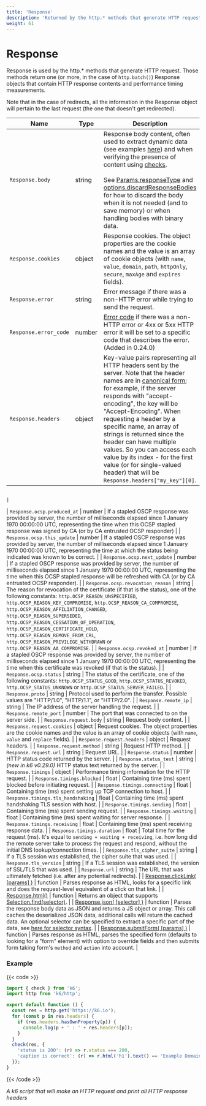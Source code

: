 ```yaml
---
title: 'Response'
description: 'Returned by the http.* methods that generate HTTP requests.'
weight: 61
---
```


# Response

Response is used by the http.\* methods that generate HTTP request. Those methods return one (or more, in the case of `http.batch()`) Response objects that contain HTTP response contents and performance timing measurements.

Note that in the case of redirects, all the information in the Response object will pertain to the last request (the one that doesn't get redirected).

| Name                                                                                                                            | Type     | Description                                                                                                                                                                                                                                                                                                                                                                                                                                                                                                                                                                                                                            |
| ------------------------------------------------------------------------------------------------------------------------------- | -------- | -------------------------------------------------------------------------------------------------------------------------------------------------------------------------------------------------------------------------------------------------------------------------------------------------------------------------------------------------------------------------------------------------------------------------------------------------------------------------------------------------------------------------------------------------------------------------------------------------------------------------------------- |
| `Response.body`                                                                                                                 | string   | Response body content, often used to extract dynamic data (see examples [here](https://grafana.com/docs/k6/<K6_VERSION>/examples/correlation-and-dynamic-data)) and when verifying the presence of content using [checks](https://grafana.com/docs/k6/<K6_VERSION>/javascript-api/k6/check).<br /><br />See [Params.responseType](https://grafana.com/docs/k6/<K6_VERSION>/javascript-api/k6-http/params) and [options.discardResponseBodies](https://grafana.com/docs/k6/<K6_VERSION>/using-k6/k6-options/reference) for how to discard the body when it is not needed (and to save memory) or when handling bodies with binary data. |
| `Response.cookies`                                                                                                              | object   | Response cookies. The object properties are the cookie names and the value is an array of cookie objects (with `name`, `value`, `domain`, `path`, `httpOnly`, `secure`, `maxAge` and `expires` fields).                                                                                                                                                                                                                                                                                                                                                                                                                                |
| `Response.error`                                                                                                                | string   | Error message if there was a non-HTTP error while trying to send the request.                                                                                                                                                                                                                                                                                                                                                                                                                                                                                                                                                          |
| `Response.error_code`                                                                                                           | number   | [Error code](https://grafana.com/docs/k6/<K6_VERSION>/javascript-api/error-codes) if there was a non-HTTP error or 4xx or 5xx HTTP error it will be set to a specific code that describes the error. (Added in 0.24.0)                                                                                                                                                                                                                                                                                                                                                                                                                 |
| `Response.headers`                                                                                                              | object   | Key-value pairs representing all HTTP headers sent by the server. Note that the header names are in [canonical form](https://pkg.go.dev/net/http#CanonicalHeaderKey); for example, if the server responds with "accept-encoding", the key will be "Accept-Encoding". When requesting a header by a specific name, an array of strings is returned since the header can have multiple values. So you can access each value by its index - for the first value (or for single-valued header) that will be `Response.headers["my_key"][0]`.          

                                                                                                                                                                                |
| `Response.ocsp.produced_at`                                                                                                     | number   | If a stapled OSCP response was provided by server, the number of milliseconds elapsed since 1 January 1970 00:00:00 UTC, representing the time when this OCSP stapled response was signed by CA (or by CA entrusted OCSP responder)                                                                                                                                                                                                                                                                                                                                                                                                    |
| `Response.ocsp.this_update`                                                                                                     | number   | If a stapled OSCP response was provided by server, the number of milliseconds elapsed since 1 January 1970 00:00:00 UTC, representing the time at which the status being indicated was known to be correct.                                                                                                                                                                                                                                                                                                                                                                                                                            |
| `Response.ocsp.next_update`                                                                                                     | number   | If a stapled OSCP response was provided by server, the number of milliseconds elapsed since 1 January 1970 00:00:00 UTC, representing the time when this OCSP stapled response will be refreshed with CA (or by CA entrusted OCSP responder).                                                                                                                                                                                                                                                                                                                                                                                          |
| `Response.ocsp.revocation_reason`                                                                                               | string   | The reason for revocation of the certificate (if that is the status), one of the following constants: `http.OCSP_REASON_UNSPECIFIED`, `http.OCSP_REASON_KEY_COMPROMISE`, `http.OCSP_REASON_CA_COMPROMISE`, <br />`http.OCSP_REASON_AFFILIATION_CHANGED`, <br />`http.OCSP_REASON_SUPERSEDED`, <br />`http.OCSP_REASON_CESSATION_OF_OPERATION`, <br />`http.OCSP_REASON_CERTIFICATE_HOLD`, <br />`http.OCSP_REASON_REMOVE_FROM_CRL`, <br />`http.OCSP_REASON_PRIVILEGE_WITHDRAWN` or <br />`http.OCSP_REASON_AA_COMPROMISE`.                                                                                                            |
| `Response.ocsp.revoked_at`                                                                                                      | number   | If a stapled OSCP response was provided by server, the number of milliseconds elapsed since 1 January 1970 00:00:00 UTC, representing the time when this certificate was revoked (if that is the status).                                                                                                                                                                                                                                                                                                                                                                                                                              |
| `Response.ocsp.status`                                                                                                          | string   | The status of the certificate, one of the following constants: `http.OCSP_STATUS_GOOD`, `http.OCSP_STATUS_REVOKED`, `http.OCSP_STATUS_UNKNOWN` or `http.OCSP_STATUS_SERVER_FAILED`.                                                                                                                                                                                                                                                                                                                                                                                                                                                    |
| `Response.proto`                                                                                                                | string   | Protocol used to perform the transfer. Possible values are "HTTP/1.0", "HTTP/1.1", or "HTTP/2.0".                                                                                                                                                                                                                                                                                                                                                                                                                                                                                                                                      |
| `Response.remote_ip`                                                                                                            | string   | The IP address of the server handling the request.                                                                                                                                                                                                                                                                                                                                                                                                                                                                                                                                                                                     |
| `Response.remote_port`                                                                                                          | number   | The port that was connected to on the server side.                                                                                                                                                                                                                                                                                                                                                                                                                                                                                                                                                                                     |
| `Response.request.body`                                                                                                         | string   | Request body content.                                                                                                                                                                                                                                                                                                                                                                                                                                                                                                                                                                                                                  |
| `Response.request.cookies`                                                                                                      | object   | Request cookies. The object properties are the cookie names and the value is an array of cookie objects (with `name`, `value` and `replace` fields).                                                                                                                                                                                                                                                                                                                                                                                                                                                                                   |
| `Response.request.headers`                                                                                                      | object   | Request headers.                                                                                                                                                                                                                                                                                                                                                                                                                                                                                                                                                                                                                       |
| `Response.request.method`                                                                                                       | string   | Request HTTP method.                                                                                                                                                                                                                                                                                                                                                                                                                                                                                                                                                                                                                   |
| `Response.request.url`                                                                                                          | string   | Request URL.                                                                                                                                                                                                                                                                                                                                                                                                                                                                                                                                                                                                                           |
| `Response.status`                                                                                                               | number   | HTTP status code returned by the server.                                                                                                                                                                                                                                                                                                                                                                                                                                                                                                                                                                                               |
| `Response.status_text`                                                                                                          | string   | _(new in k6 v0.29.0)_ HTTP status text returned by the server.                                                                                                                                                                                                                                                                                                                                                                                                                                                                                                                                                                         |
| `Response.timings`                                                                                                              | object   | Performance timing information for the HTTP request.                                                                                                                                                                                                                                                                                                                                                                                                                                                                                                                                                                                   |
| `Response.timings.blocked`                                                                                                      | float    | Containing time (ms) spent blocked before initiating request.                                                                                                                                                                                                                                                                                                                                                                                                                                                                                                                                                                          |
| `Response.timings.connecting`                                                                                                   | float    | Containing time (ms) spent setting up TCP connection to host.                                                                                                                                                                                                                                                                                                                                                                                                                                                                                                                                                                          |
| `Response.timings.tls_handshaking`                                                                                              | float    | Containing time (ms) spent handshaking TLS session with host.                                                                                                                                                                                                                                                                                                                                                                                                                                                                                                                                                                          |
| `Response.timings.sending`                                                                                                      | float    | Containing time (ms) spent sending request.                                                                                                                                                                                                                                                                                                                                                                                                                                                                                                                                                                                            |
| `Response.timings.waiting`                                                                                                      | float    | Containing time (ms) spent waiting for server response.                                                                                                                                                                                                                                                                                                                                                                                                                                                                                                                                                                                |
| `Response.timings.receiving`                                                                                                    | float    | Containing time (ms) spent receiving response data.                                                                                                                                                                                                                                                                                                                                                                                                                                                                                                                                                                                    |
| `Response.timings.duration`                                                                                                     | float    | Total time for the request (ms). It's equal to `sending + waiting + receiving`, i.e. how long did the remote server take to process the request and respond, without the initial DNS lookup/connection times.                                                                                                                                                                                                                                                                                                                                                                                                                          |
| `Response.tls_cipher_suite`                                                                                                     | string   | If a TLS session was established, the cipher suite that was used.                                                                                                                                                                                                                                                                                                                                                                                                                                                                                                                                                                      |
| `Response.tls_version`                                                                                                          | string   | If a TLS session was established, the version of SSL/TLS that was used.                                                                                                                                                                                                                                                                                                                                                                                                                                                                                                                                                                |
| `Response.url`                                                                                                                  | string   | The URL that was ultimately fetched (i.e. after any potential redirects).                                                                                                                                                                                                                                                                                                                                                                                                                                                                                                                                                              |
| [Response.clickLink( [params] )](https://grafana.com/docs/k6/<K6_VERSION>/javascript-api/k6-http/response/response-clicklink)   | function | Parses response as HTML, looks for a specific link and does the request-level equivalent of a click on that link.                                                                                                                                                                                                                                                                                                                                                                                                                                                                                                                      |
| [Response.html()](https://grafana.com/docs/k6/<K6_VERSION>/javascript-api/k6-http/response/response-html)                       | function | Returns an object that supports [Selection.find(selector)](https://grafana.com/docs/k6/<K6_VERSION>/javascript-api/k6-html/selection/selection-find).                                                                                                                                                                                                                                                                                                                                                                                                                                                                                  |
| [Response.json( [selector] )](https://grafana.com/docs/k6/<K6_VERSION>/javascript-api/k6-http/response/response-json)           | function | Parses the response body data as JSON and returns a JS object or array. This call caches the deserialized JSON data, additional calls will return the cached data. An optional selector can be specified to extract a specific part of the data, see [here for selector syntax](https://github.com/tidwall/gjson#path-syntax).                                                                                                                                                                                                                                                                                                         |
| [Response.submitForm( [params] )](https://grafana.com/docs/k6/<K6_VERSION>/javascript-api/k6-http/response/response-submitform) | function | Parses response as HTML, parses the specified form (defaults to looking for a "form" element) with option to override fields and then submits form taking form's `method` and `action` into account.                                                                                                                                                                                                                                                                                                                                                                                                                                   |

### Example

{{< code >}}

```javascript
import { check } from 'k6';
import http from 'k6/http';

export default function () {
  const res = http.get('https://k6.io');
  for (const p in res.headers) {
    if (res.headers.hasOwnProperty(p)) {
      console.log(p + ' : ' + res.headers[p]);
    }
  }
  check(res, {
    'status is 200': (r) => r.status === 200,
    'caption is correct': (r) => r.html('h1').text() == 'Example Domain',
  });
}
```

{{< /code >}}

_A k6 script that will make an HTTP request and print all HTTP response headers_
